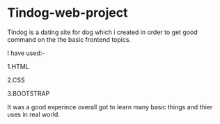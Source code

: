 # Tindog-web-project
Tindog is a dating site for dog which i created in order to get good command on the the basic frontend topics.

I have used:-

1.HTML

2.CSS

3.BOOTSTRAP

It was a good experince overall got to learn many basic things and thier uses in real world.
